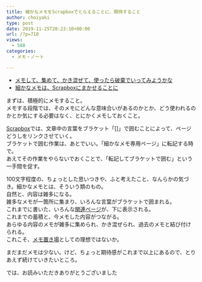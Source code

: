 ```yaml
---
title: 細かなメモをScrapboxでとらえることに、期待すること
author: choiyaki
type: post
date: 2019-11-25T20:23:10+00:00
url: /?p=710
views:
  - 588
categories:
  - メモ・ノート

---
```

  * [メモして、集めて、かき混ぜて、使ったら破棄でいってみようかな][1]
  * [細かなメモは、Scrapboxにまかせることに][2]

まずは、積極的にメモすること。  
メモする段階では、そのメモにどんな意味合いがあるのかとか、どう使われるのかとか気にする必要はなく、とにかくメモしておくこと。

[Scrapbox][3]では、文章中の言葉をブラケット「[]」で囲むことによって、ページどうしをリンクさせていく。  
ブラケットで囲む作業は、あとでいい。「細かなメモ専用ページ」に転記する時で。  
あえてその作業をやらないでおくことで、「転記してブラケットで囲む」という一手間を促す。

100文字程度の、ちょっとした思いつきや、ふと考えたこと、なんらかの気づき。細かなメモとは、そういう類のもの。  
自然と、内容は雑多になる。  
雑多なメモが一箇所に集まり、いろんな言葉がブラケットで囲まれる。  
これまでに書いた、いろんな[関連ページ][4]が、下に表示される。  
これまでの蓄積と、今メモした内容がつながる。  
あらゆる内容のメモが雑多に集められ、かき混ぜられ、過去のメモと結び付けられる。  
これこそ、[メモ置き場][5]としての理想ではないか。

まだまだメモは少ない。けど、ちょっと期待感がこれまで以上にあるので、とりあえず続けていきたいところ。

では、お読みいただきありがとうございました

 [1]: https://choiyaki.com/?p=704
 [2]: https://choiyaki.com/?p=708
 [3]: https://scrapbox.io/choiyaki-hondana/Scrapbox
 [4]: https://scrapbox.io/choiyaki-hondana/%E9%96%A2%E9%80%A3%E3%83%9A%E3%83%BC%E3%82%B8
 [5]: https://scrapbox.io/choiyaki-hondana/%E3%83%A1%E3%83%A2%E7%BD%AE%E3%81%8D%E5%A0%B4